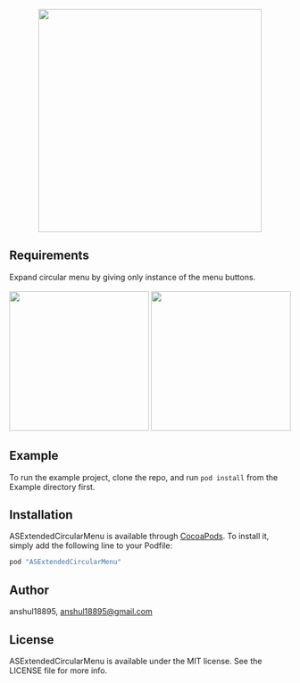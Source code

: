 <p align="center">
<img src="https://github.com/anshul18895/ASExtendedCircularMenu/blob/master/Screen%20Shots/logo.png?raw=true"  style="width: 400px;" width="400" />
</p>

## Requirements

Expand circular menu by giving only instance of the menu buttons. <br />
<br/>
<img src="https://github.com/anshul18895/ASExtendedCircularMenu/blob/master/Screen%20Shots/ScreenShot%201.png?raw=true" style="width: 250px; border: 1px 1px 0 0 #888995 solid;" width="250"></img>
<img src="https://github.com/anshul18895/ASExtendedCircularMenu/blob/master/Screen%20Shots/ScreenShot%202.png?raw=true" style="width: 250px; border: 1px 1px 0 0 #888995 solid;" width="250"></img>
## Example

To run the example project, clone the repo, and run `pod install` from the Example directory first.
## Installation

ASExtendedCircularMenu is available through [CocoaPods](http://cocoapods.org). To install
it, simply add the following line to your Podfile:

```ruby
pod "ASExtendedCircularMenu"
```

## Author

anshul18895, anshul18895@gmail.com

## License

ASExtendedCircularMenu is available under the MIT license. See the LICENSE file for more info.
